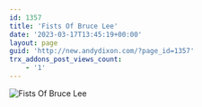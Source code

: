 ```yaml
---
id: 1357
title: 'Fists Of Bruce Lee'
date: '2023-03-17T13:45:19+00:00'
layout: page
guid: 'http://new.andydixon.com/?page_id=1357'
trx_addons_post_views_count:
    - '1'
---
```


![Fists Of Bruce Lee](https://i0.wp.com/assets.g8x2.ldn.idrivee2-23.com/posters/Fists%20Of%20Bruce%20Lee%2001.jpg?w=1200&ssl=1 "Fists Of Bruce Lee")